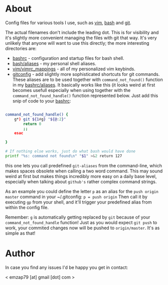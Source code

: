 # About

Config files for various tools I use, such as
[vim](http://www.vim.com/),
[bash](http://tiswww.case.edu/php/chet/bash/bashtop.html) and
[git](http://git-scm.com/).

The actual filenames don't include the leading dot. This is for
visibility and it's slightly more convenient managing the files with git
that way. It's very unlikely that anyone will want to use this directly;
the more interesting directories are:

* [bashrc](bashrc) - configuration and startup files for bash shell.
* [bash/aliases](bash/aliases) - my personal shell aliases.
* [vim/vimrc_mappings](vim/vimrc_mappings) - all of my personalized vim
  keybinds.
* [gitconfig](gitconfig) - add slightly more sophisticated shortcuts for git
  commands. These aliases are to be used together with `command_not_found()`
function in my [bashrc/aliases](bash/aliases). It basically works like this (it
looks weird at first becomes usefull especially when using together with the
`command_not_found_handle()` function represented below. Just add this snip of
code to your [bashrc](bashrc):

```sh

command_not_found_handle() {
    g*) git ${1#g} "${@:2}"
        return 0
        ;;
    esac

}

# If nothing else works, just do what bash would have done
printf "%s: command not found\n" "$1" >&2 return 127

```

this one lets you call predefined `git-aliases` from the command-line, which
makes spaces obsolete when calling a two word command. This may sound weird at
first but makes things incredibly more easy on a daily base level, especially
when talking about `github's` rather complex command strings.

As an example you could define the letter `p` as an alias for the `push origin
master` command in your ~/.gitconfig: `p = push origin` Then call it by
executing `gp` from your shell, and it'll trigger your predefined alias from
within the config file.

Remember: `g` is automatically getting replaced by `git` because of your
`command_not_found_handle` function! Just as you would expect `git push` to work,
your commited changes now will be pushed to `origin/master`. It's as simple as
that!

# Author
In case you find any issues I'd be happy you get in contact:

< emzap79 [at] gmail [dot] com >
